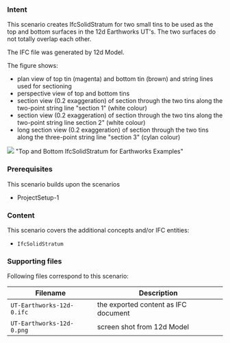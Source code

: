 
### Intent

This scenario creates IfcSolidStratum for two small tins to be used as the top and bottom surfaces in the 12d Earthworks UT's.
The two surfaces do not totally overlap each other.

The IFC file was generated by 12d Model. 

The figure shows:

- plan view of top tin (magenta) and bottom tin (brown) and string lines used for sectioning
- perspective view of top and bottom tins
- section view (0.2 exaggeration) of section through the two tins along the two-point string line "section 1" (white colour)
- section view (0.2 exaggeration) of section through the two tins along the two-point string line section 2" (white colour) 
- long section view (0.2 exaggeration) of section through the two tins along the three-point string line "section 3" (cylan colour) 


![](../UT-Earthworks-12d-0/UT-Earthworks-12d-0.png) "Top and Bottom IfcSolidStratum for Earthworks Examples"


### Prerequisites

This scenario builds upon the scenarios

- ProjectSetup-1

### Content

This scenario covers the additional concepts and/or IFC entities:

- `IfcSolidStratum`

### Supporting files

Following files correspond to this scenario:

| Filename                     | Description                              |
|------------------------------|------------------------------------------|
| `UT-Earthworks-12d-0.ifc`    | the exported content as IFC document     |
| `UT-Earthworks-12d-0.png`    | screen shot from 12d Model               |

